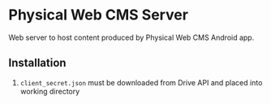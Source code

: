 # Physical Web CMS Server
Web server to host content produced by Physical Web CMS Android app.

## Installation
1. `client_secret.json` must be downloaded from Drive API and placed into working directory
